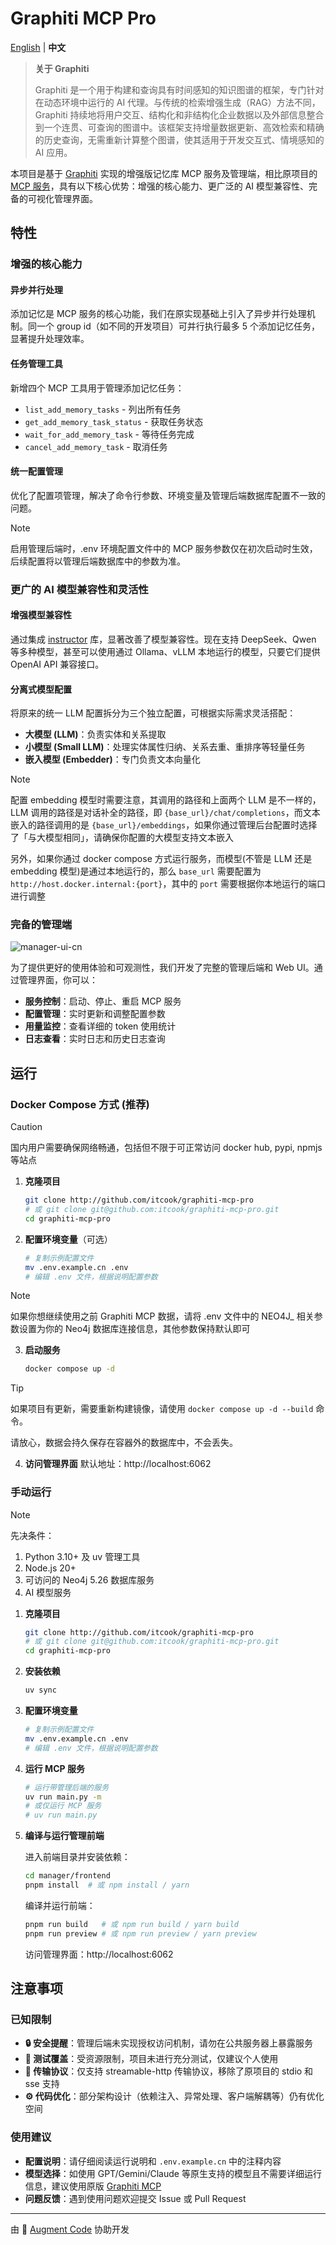 # Graphiti MCP Pro

[English](README.md) | **中文**

> **关于 Graphiti**
>
> Graphiti 是一个用于构建和查询具有时间感知的知识图谱的框架，专门针对在动态环境中运行的 AI 代理。与传统的检索增强生成（RAG）方法不同，Graphiti 持续地将用户交互、结构化和非结构化企业数据以及外部信息整合到一个连贯、可查询的图谱中。该框架支持增量数据更新、高效检索和精确的历史查询，无需重新计算整个图谱，使其适用于开发交互式、情境感知的 AI 应用。

本项目是基于 [Graphiti](https://github.com/getzep/graphiti) 实现的增强版记忆库 MCP 服务及管理端，相比原项目的 [MCP 服务](https://github.com/getzep/graphiti/tree/main/mcp_server)，具有以下核心优势：增强的核心能力、更广泛的 AI 模型兼容性、完备的可视化管理界面。

## 特性

### 增强的核心能力

#### 异步并行处理

添加记忆是 MCP 服务的核心功能，我们在原实现基础上引入了异步并行处理机制。同一个 group id（如不同的开发项目）可并行执行最多 5 个添加记忆任务，显著提升处理效率。

#### 任务管理工具

新增四个 MCP 工具用于管理添加记忆任务：

- `list_add_memory_tasks` - 列出所有任务
- `get_add_memory_task_status` - 获取任务状态
- `wait_for_add_memory_task` - 等待任务完成
- `cancel_add_memory_task` - 取消任务

#### 统一配置管理

优化了配置项管理，解决了命令行参数、环境变量及管理后端数据库配置不一致的问题。

> [!NOTE]
> 启用管理后端时，.env 环境配置文件中的 MCP 服务参数仅在初次启动时生效，后续配置将以管理后端数据库中的参数为准。

### 更广的 AI 模型兼容性和灵活性

#### 增强模型兼容性

通过集成 [instructor](https://github.com/567-labs/instructor) 库，显著改善了模型兼容性。现在支持 DeepSeek、Qwen 等多种模型，甚至可以使用通过 Ollama、vLLM 本地运行的模型，只要它们提供 OpenAI API 兼容接口。

#### 分离式模型配置

将原来的统一 LLM 配置拆分为三个独立配置，可根据实际需求灵活搭配：

- **大模型 (LLM)**：负责实体和关系提取
- **小模型 (Small LLM)**：处理实体属性归纳、关系去重、重排序等轻量任务
- **嵌入模型 (Embedder)**：专门负责文本向量化

> [!NOTE]
> 配置 embedding 模型时需要注意，其调用的路径和上面两个 LLM 是不一样的，LLM 调用的路径是对话补全的路径，即 `{base_url}/chat/completions`，而文本嵌入的路径调用的是 `{base_url}/embeddings`，如果你通过管理后台配置时选择了「与大模型相同」，请确保你配置的大模型支持文本嵌入
>
> 另外，如果你通过 docker compose 方式运行服务，而模型(不管是 LLM 还是 embedding 模型)是通过本地运行的，那么 `base_url` 需要配置为 `http://host.docker.internal:{port}`，其中的 `port` 需要根据你本地运行的端口进行调整

### 完备的管理端

![manager-ui-cn](https://github.com/user-attachments/assets/8b1b10ef-9e5f-4ffc-999d-0aed85bca0e8)

为了提供更好的使用体验和可观测性，我们开发了完整的管理后端和 Web UI。通过管理界面，你可以：

- **服务控制**：启动、停止、重启 MCP 服务
- **配置管理**：实时更新和调整配置参数
- **用量监控**：查看详细的 token 使用统计
- **日志查看**：实时日志和历史日志查询

## 运行

### Docker Compose 方式 (推荐)

> [!CAUTION]
> 国内用户需要确保网络畅通，包括但不限于可正常访问 docker hub, pypi, npmjs 等站点

1. **克隆项目**

   ```bash
   git clone http://github.com/itcook/graphiti-mcp-pro
   # 或 git clone git@github.com:itcook/graphiti-mcp-pro.git
   cd graphiti-mcp-pro
   ```

2. **配置环境变量**（可选）

   ```bash
   # 复制示例配置文件
   mv .env.example.cn .env
   # 编辑 .env 文件，根据说明配置参数
   ```

> [!NOTE]
>
> 如果你想继续使用之前 Graphiti MCP 数据，请将 .env 文件中的 NEO4J\_ 相关参数设置为你的 Neo4j 数据库连接信息，其他参数保持默认即可

3. **启动服务**

   ```bash
   docker compose up -d
   ```

> [!TIP]
> 如果项目有更新，需要重新构建镜像，请使用 `docker compose up -d --build` 命令。
>
> 请放心，数据会持久保存在容器外的数据库中，不会丢失。

4. **访问管理界面**
   默认地址：http://localhost:6062

### 手动运行

> [!NOTE]
> 先决条件：
>
> 1. Python 3.10+ 及 uv 管理工具
> 2. Node.js 20+
> 3. 可访问的 Neo4j 5.26 数据库服务
> 4. AI 模型服务

1. **克隆项目**

   ```bash
   git clone http://github.com/itcook/graphiti-mcp-pro
   # 或 git clone git@github.com:itcook/graphiti-mcp-pro.git
   cd graphiti-mcp-pro
   ```

2. **安装依赖**

   ```bash
   uv sync
   ```

3. **配置环境变量**

   ```bash
   # 复制示例配置文件
   mv .env.example.cn .env
   # 编辑 .env 文件，根据说明配置参数
   ```

4. **运行 MCP 服务**

   ```bash
   # 运行带管理后端的服务
   uv run main.py -m
   # 或仅运行 MCP 服务
   # uv run main.py
   ```

5. **编译与运行管理前端**

   进入前端目录并安装依赖：

   ```bash
   cd manager/frontend
   pnpm install  # 或 npm install / yarn
   ```

   编译并运行前端：

   ```bash
   pnpm run build   # 或 npm run build / yarn build
   pnpm run preview # 或 npm run preview / yarn preview
   ```

   访问管理界面：http://localhost:6062

## 注意事项

### 已知限制

- **🔒 安全提醒**：管理后端未实现授权访问机制，请勿在公共服务器上暴露服务
- **🧪 测试覆盖**：受资源限制，项目未进行充分测试，仅建议个人使用
- **📡 传输协议**：仅支持 streamable-http 传输协议，移除了原项目的 stdio 和 sse 支持
- **⚙️ 代码优化**：部分架构设计（依赖注入、异常处理、客户端解耦等）仍有优化空间

### 使用建议

- **配置说明**：请仔细阅读运行说明和 `.env.example.cn` 中的注释内容
- **模型选择**：如使用 GPT/Gemini/Claude 等原生支持的模型且不需要详细运行信息，建议使用原版 [Graphiti MCP](https://github.com/getzep/graphiti/tree/main/mcp_server)
- **问题反馈**：遇到使用问题欢迎提交 Issue 或 Pull Request

---

由 🤖 [Augment Code](https://augmentcode.com) 协助开发
